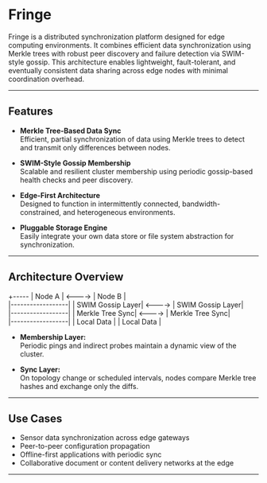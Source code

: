 # Fringe

Fringe is a distributed synchronization platform designed for edge computing environments. It combines efficient data synchronization using Merkle trees with robust peer discovery and failure detection via SWIM-style gossip. This architecture enables lightweight, fault-tolerant, and eventually consistent data sharing across edge nodes with minimal coordination overhead.

---

## Features

- **Merkle Tree-Based Data Sync**  
  Efficient, partial synchronization of data using Merkle trees to detect and transmit only differences between nodes.

- **SWIM-Style Gossip Membership**  
  Scalable and resilient cluster membership using periodic gossip-based health checks and peer discovery.

- **Edge-First Architecture**  
  Designed to function in intermittently connected, bandwidth-constrained, and heterogeneous environments.

- **Pluggable Storage Engine**  
  Easily integrate your own data store or file system abstraction for synchronization.

---

## Architecture Overview

 +-----
| Node A | <----> | Node B | </br>
|------------------|
| SWIM Gossip Layer| <----> | SWIM Gossip Layer| </br>
|------------------|
| Merkle Tree Sync| <----> | Merkle Tree Sync| </br>
|------------------|
| Local Data | | Local Data |


- **Membership Layer:**  
  Periodic pings and indirect probes maintain a dynamic view of the cluster.

- **Sync Layer:**  
  On topology change or scheduled intervals, nodes compare Merkle tree hashes and exchange only the diffs.

---


## Use Cases

- Sensor data synchronization across edge gateways
- Peer-to-peer configuration propagation
- Offline-first applications with periodic sync
- Collaborative document or content delivery networks at the edge

---



